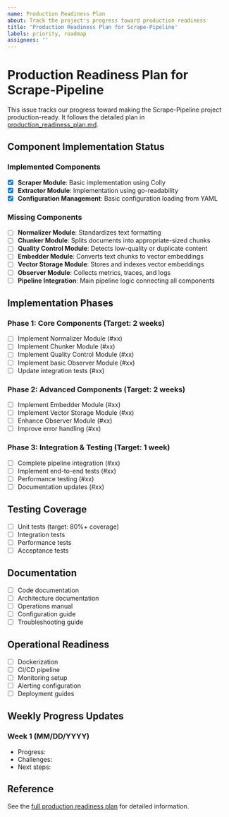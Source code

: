 ```yaml
---
name: Production Readiness Plan
about: Track the project's progress toward production readiness
title: 'Production Readiness Plan for Scrape-Pipeline'
labels: priority, roadmap
assignees: ''
---
```


# Production Readiness Plan for Scrape-Pipeline

This issue tracks our progress toward making the Scrape-Pipeline project production-ready. It follows the detailed plan in [production_readiness_plan.md](../../docs/production_readiness_plan.md).

## Component Implementation Status

### Implemented Components
- [x] **Scraper Module**: Basic implementation using Colly
- [x] **Extractor Module**: Implementation using go-readability
- [x] **Configuration Management**: Basic configuration loading from YAML

### Missing Components
- [ ] **Normalizer Module**: Standardizes text formatting
- [ ] **Chunker Module**: Splits documents into appropriate-sized chunks
- [ ] **Quality Control Module**: Detects low-quality or duplicate content
- [ ] **Embedder Module**: Converts text chunks to vector embeddings
- [ ] **Vector Storage Module**: Stores and indexes vector embeddings
- [ ] **Observer Module**: Collects metrics, traces, and logs
- [ ] **Pipeline Integration**: Main pipeline logic connecting all components

## Implementation Phases

### Phase 1: Core Components (Target: 2 weeks)
- [ ] Implement Normalizer Module (#xx)
- [ ] Implement Chunker Module (#xx)
- [ ] Implement Quality Control Module (#xx)
- [ ] Implement basic Observer Module (#xx)
- [ ] Update integration tests (#xx)

### Phase 2: Advanced Components (Target: 2 weeks)
- [ ] Implement Embedder Module (#xx)
- [ ] Implement Vector Storage Module (#xx)
- [ ] Enhance Observer Module (#xx)
- [ ] Improve error handling (#xx)

### Phase 3: Integration & Testing (Target: 1 week)
- [ ] Complete pipeline integration (#xx)
- [ ] Implement end-to-end tests (#xx)
- [ ] Performance testing (#xx)
- [ ] Documentation updates (#xx)

## Testing Coverage
- [ ] Unit tests (target: 80%+ coverage)
- [ ] Integration tests
- [ ] Performance tests
- [ ] Acceptance tests

## Documentation
- [ ] Code documentation
- [ ] Architecture documentation
- [ ] Operations manual
- [ ] Configuration guide
- [ ] Troubleshooting guide

## Operational Readiness
- [ ] Dockerization
- [ ] CI/CD pipeline
- [ ] Monitoring setup
- [ ] Alerting configuration
- [ ] Deployment guides

## Weekly Progress Updates
<!-- Update progress here weekly -->

### Week 1 (MM/DD/YYYY)
- Progress:
- Challenges:
- Next steps:

## Reference
See the [full production readiness plan](../../docs/production_readiness_plan.md) for detailed information.
